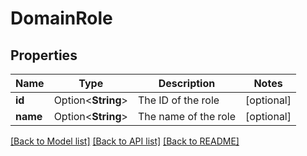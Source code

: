 # DomainRole

## Properties

Name | Type | Description | Notes
------------ | ------------- | ------------- | -------------
**id** | Option<**String**> | The ID of the role | [optional]
**name** | Option<**String**> | The name of the role | [optional]

[[Back to Model list]](../README.md#documentation-for-models) [[Back to API list]](../README.md#documentation-for-api-endpoints) [[Back to README]](../README.md)


